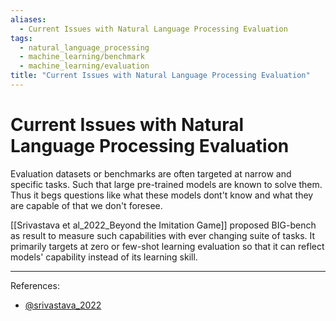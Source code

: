```yaml
---
aliases:
  - Current Issues with Natural Language Processing Evaluation
tags:
  - natural_language_processing
  - machine_learning/benchmark
  - machine_learning/evaluation
title: "Current Issues with Natural Language Processing Evaluation"
---
```


# Current Issues with Natural Language Processing Evaluation

Evaluation datasets or benchmarks are often targeted at narrow and specific tasks. Such that large pre-trained models are known to solve them. Thus it begs questions like what these models dont't know and what they are capable of that we don't foresee.

[[Srivastava et al_2022_Beyond the Imitation Game]] proposed BIG-bench as result to measure such capabilities with ever changing suite of tasks. It primarily targets at zero or few-shot learning evaluation so that it can reflect models' capability instead of its learning skill.

---
References:
- [@srivastava_2022](zotero://select/items/@srivastava_2022)

